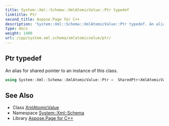 ```yaml
---
title: System::Xml::Schema::XmlAtomicValue::Ptr typedef
linktitle: Ptr
second_title: Aspose.Page for C++
description: 'System::Xml::Schema::XmlAtomicValue::Ptr typedef. An alias for shared pointer to an instance of this class in C++.'
type: docs
weight: 1400
url: /cpp/system.xml.schema/xmlatomicvalue/ptr/
---
```

## Ptr typedef


An alias for shared pointer to an instance of this class.

```cpp
using System::Xml::Schema::XmlAtomicValue::Ptr =  SharedPtr<XmlAtomicValue>
```

## See Also

* Class [XmlAtomicValue](../)
* Namespace [System::Xml::Schema](../../)
* Library [Aspose.Page for C++](../../../)
